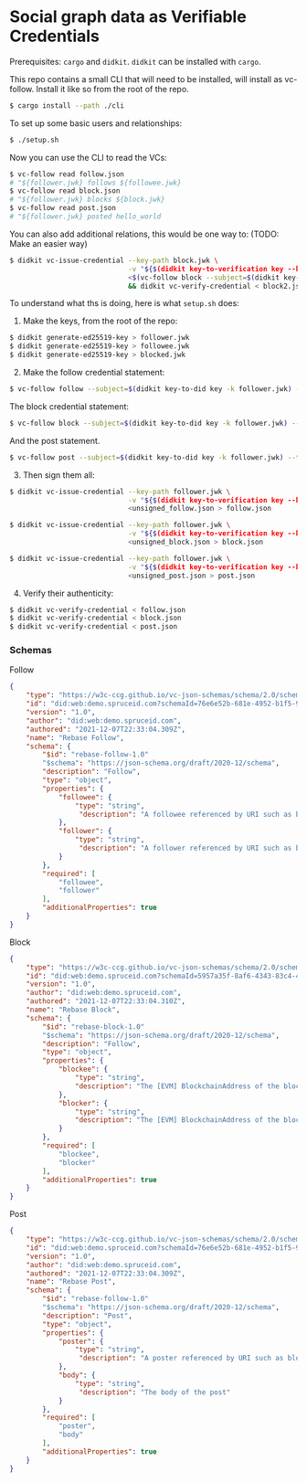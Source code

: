 # Social graph data as Verifiable Credentials

Prerequisites: `cargo` and `didkit`. `didkit` can be installed with `cargo`.

This repo contains a small CLI that will need to be installed, will install as vc-follow. Install it like so from the root of the repo.
```bash
$ cargo install --path ./cli
```

To set up some basic users and relationships:
```bash
$ ./setup.sh
```

Now you can use the CLI to read the VCs:
```bash
$ vc-follow read follow.json
# "${follower.jwk} follows ${followee.jwk}
$ vc-follow read block.json
# "${follower.jwk} blocks ${block.jwk}
$ vc-follow read post.json
# "${follower.jwk} posted hello_world
```

You can also add additional relations, this would be one way to:
(TODO: Make an easier way)
```bash
$ didkit vc-issue-credential --key-path block.jwk \
                             -v "${$(didkit key-to-verification key --key-path block.jwk)}" -p asserMethod \
                             <$(vc-follow block --subject=$(didkit key-to-did key -k block.jwk) --blocks=$(didkit key-to-did key -k follower.jwk)) > block2.json \ 
                             && didkit vc-verify-credential < block2.json && vc-follow read block2.json
```

To understand what ths is doing, here is what `setup.sh` does:
1. Make the keys, from the root of the repo:
```bash
$ didkit generate-ed25519-key > follower.jwk
$ didkit generate-ed25519-key > followee.jwk
$ didkit generate-ed25519-key > blocked.jwk
```

2. Make the follow credential statement:
```bash
$ vc-follow follow --subject=$(didkit key-to-did key -k follower.jwk) --follows=$(didkit key-to-did key -k followee.jwk) > unsigned_follow.json
```
The block credential statement:
```bash
$ vc-follow block --subject=$(didkit key-to-did key -k follower.jwk) --blocks=$(didkit key-to-did key -k blocked.jwk) > unsigned_block.json
```
And the post statement.
```bash
$ vc-follow post --subject=$(didkit key-to-did key -k follower.jwk) --text=hello_world > unsigned_post.json
```

3. Then sign them all:
```bash
$ didkit vc-issue-credential --key-path follower.jwk \
                             -v "${$(didkit key-to-verification key --key-path follower.jwk)}" -p asserMethod \
                             <unsigned_follow.json > follow.json

$ didkit vc-issue-credential --key-path follower.jwk \
                             -v "${$(didkit key-to-verification key --key-path follower.jwk)}" -p asserMethod \
                             <unsigned_block.json > block.json

$ didkit vc-issue-credential --key-path follower.jwk \
                             -v "${$(didkit key-to-verification key --key-path follower.jwk)}" -p asserMethod \
                             <unsigned_post.json > post.json
```

4. Verify their authenticity:
```bash
$ didkit vc-verify-credential < follow.json
$ didkit vc-verify-credential < block.json
$ didkit vc-verify-credential < post.json
```
### Schemas
Follow
```json
{
    "type": "https://w3c-ccg.github.io/vc-json-schemas/schema/2.0/schema.json",
    "id": "did:web:demo.spruceid.com?schemaId=76e6e52b-681e-4952-b1f5-9b670144a5ba&version=1.0",
    "version": "1.0",
    "author": "did:web:demo.spruceid.com",
    "authored": "2021-12-07T22:33:04.309Z",
    "name": "Rebase Follow",
    "schema": {
        "$id": "rebase-follow-1.0"
        "$schema": "https://json-schema.org/draft/2020-12/schema",
        "description": "Follow",
        "type": "object",
        "properties": {
            "followee": {
                "type": "string",
                 "description": "A followee referenced by URI such as blockchainAddress, DID, etc"
            },
            "follower": {
                "type": "string",
                 "description": "A follower referenced by URI such as blockchainAddress, DID, etc"
            }
        },
        "required": [
            "followee",
            "follower"
        ],
        "additionalProperties": true
    }
}
```

Block
```json
{
    "type": "https://w3c-ccg.github.io/vc-json-schemas/schema/2.0/schema.json",
    "id": "did:web:demo.spruceid.com?schemaId=5957a35f-8af6-4343-83c4-4198e875bad9&version=1.0",
    "version": "1.0",
    "author": "did:web:demo.spruceid.com",
    "authored": "2021-12-07T22:33:04.310Z",
    "name": "Rebase Block",
    "schema": {
        "$id": "rebase-block-1.0"
        "$schema": "https://json-schema.org/draft/2020-12/schema",
        "description": "Follow",
        "type": "object",
        "properties": {
            "blockee": {
                "type": "string",
                "description": "The [EVM] BlockchainAddress of the blockee"
            },
            "blocker": {
                "type": "string",
                "description": "The [EVM] BlockchainAddress of the blocker"
            }
        },
        "required": [
            "blockee",
            "blocker"
        ],
        "additionalProperties": true
    }
}
```
Post
```json
{
    "type": "https://w3c-ccg.github.io/vc-json-schemas/schema/2.0/schema.json",
    "id": "did:web:demo.spruceid.com?schemaId=76e6e52b-681e-4952-b1f5-9b670144a5ba&version=1.0",
    "version": "1.0",
    "author": "did:web:demo.spruceid.com",
    "authored": "2021-12-07T22:33:04.309Z",
    "name": "Rebase Post",
    "schema": {
        "$id": "rebase-follow-1.0"
        "$schema": "https://json-schema.org/draft/2020-12/schema",
        "description": "Post",
        "type": "object",
        "properties": {
            "poster": {
                "type": "string",
                 "description": "A poster referenced by URI such as blockchainAddress, DID, etc"
            },
            "body": {
                "type": "string",
                 "description": "The body of the post"
            }
        },
        "required": [
            "poster",
            "body"
        ],
        "additionalProperties": true
    }
}
```